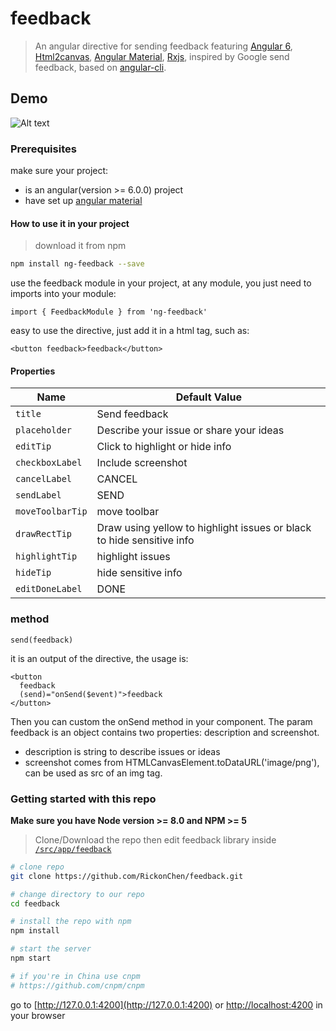 # feedback
> An angular directive for sending feedback featuring [Angular 6](https://angular.io), [Html2canvas](https://html2canvas.hertzen.com/), [Angular Material](https://material.angular.io), [Rxjs](https://rxjs-dev.firebaseapp.com/), inspired by Google send feedback, based on [angular-cli](https://github.com/angular/angular-cli).

## Demo
![Alt text](/../screenshots/feedback.gif?raw=true "overview")

### Prerequisites
make sure your project:
* is an angular(version >= 6.0.0) project
* have set up [angular material](https://github.com/angular/material2/blob/master/guides/getting-started.md)

#### How to use it in your project
> download it from npm

```bash
npm install ng-feedback --save
```

use the feedback module in your project, at any module, you just need to imports into your module:
```es6
import { FeedbackModule } from 'ng-feedback'
```

easy to use the directive, just add it in a html tag, such as:
```
<button feedback>feedback</button>
```

#### Properties

| Name             | Default Value                                                         |
|------------------|-----------------------------------------------------------------------|
| `title`          | Send feedback                                                         |
| `placeholder`    | Describe your issue or share your ideas                               |
| `editTip`        | Click to highlight or hide info                                       |
| `checkboxLabel`  | Include screenshot                                                    |
| `cancelLabel`    | CANCEL                                                                |
| `sendLabel`      | SEND                                                                  |
| `moveToolbarTip` | move toolbar                                                          |
| `drawRectTip`    | Draw using yellow to highlight issues or black to hide sensitive info |
| `highlightTip`   | highlight issues                                                      |
| `hideTip`        | hide sensitive info                                                   |
| `editDoneLabel`  | DONE                                                                  |

### method

```
send(feedback)
```

it is an output of the directive, the usage is:

```
<button 
  feedback 
  (send)="onSend($event)">feedback
</button>
```
Then you can custom the onSend method in your component.
The param feedback is an object contains two properties: description and screenshot.
* description is string to describe issues or ideas
* screenshot comes from HTMLCanvasElement.toDataURL('image/png'), can be used as src of an img tag.

### Getting started with this repo
**Make sure you have Node version >= 8.0 and NPM >= 5**
> Clone/Download the repo then edit feedback library inside [`/src/app/feedback`](/src/app/feedback)

```bash
# clone repo
git clone https://github.com/RickonChen/feedback.git

# change directory to our repo
cd feedback

# install the repo with npm
npm install

# start the server
npm start

# if you're in China use cnpm
# https://github.com/cnpm/cnpm
```
go to [http://127.0.0.1:4200](http://127.0.0.1:4200) or [http://localhost:4200](http://localhost:4200) in your browser
